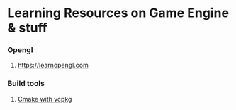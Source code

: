 # Learning Resources on Game Engine & stuff

### Opengl
1. https://learnopengl.com

### Build tools
1. [Cmake with vcpkg](https://thatonegamedev.com/cpp/how-to-manage-dependencies-with-cmake-and-vcpkg/#install-a-package)